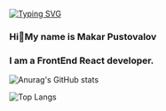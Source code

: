 <!--
**MakarPustovalov/MakarPustovalov** is a ✨ _special_ ✨ repository because its `README.md` (this file) appears on your GitHub profile.

Here are some ideas to get you started:
- 🔭 I’m currently working on ...
- 🌱 I’m currently learning ...
- 👯 I’m looking to collaborate on ...
- 🤔 I’m looking for help with ...
- 💬 Ask me about ...
- 📫 How to reach me: ...
- 😄 Pronouns: ...
- ⚡ Fun fact: ...
-->
[![Typing SVG](https://readme-typing-svg.herokuapp.com?color=%BC00881&lines=Hello,+World+:D)](https://git.io/typing-svg)
### Hi👋My name is Makar Pustovalov

### I am a FrontEnd React developer.
<!--*   🌍  I live in Tbilisi, Georgia
*   🖥️  My future portfolio <a target="_blank" rel="noreferrer" href='#'>Portfolio</a>
*   🧠  Currently learning TypeScript && React
*   🤝  I'm open to collaborating on interesting projects as a developer-->

<!--![Segizmund`s GitHub stats](https://github-readme-stats.vercel.app/api?username=MakarPustovalov&show_icons=true&theme=radical)-->
<!--[![Anurag's GitHub stats](https://github-readme-stats.vercel.app/api?username=MakarPustovalov)](https://github.com/anuraghazra/github-readme-stats)-->
![Anurag's GitHub stats](https://github-readme-stats.vercel.app/api?username=anuraghazra&show_icons=true&theme=radical)

![Top Langs](https://github-readme-stats.vercel.app/api/top-langs/?username=MakarPustovalov&theme=tokyonight&layout=compact)
